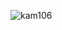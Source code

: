 <p align="left"> <img src="https://komarev.com/ghpvc/?username=kam106&label=Profile%20views&color=0e75b6&style=plastic" alt="kam106" /> </p>

